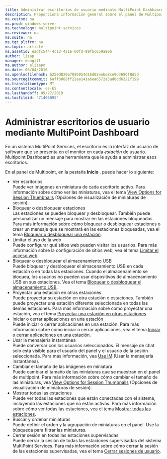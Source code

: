 ```yaml
---
title: Administrar escritorios de usuario mediante MultiPoint Dashboard
description: Proporciona información general sobre el panel de Multipoint
ms.custom: na
ms.prod: windows-server
ms.technology: multipoint-services
ms.reviewer: na
ms.suite: na
ms.tgt_pltfrm: na
ms.topic: article
ms.assetid: eadfc544-4c13-4216-b0fd-89fbc659a80b
author: lizap
manager: dongill
ms.author: elizapo
ms.date: 08/04/2016
ms.openlocfilehash: b250d820e7086054d18d62eebe8ce9d3686f8d5d
ms.sourcegitcommit: 6aff3d88ff22ea141a6ea6572a5ad8dd6321f199
ms.translationtype: MT
ms.contentlocale: es-ES
ms.lasthandoff: 09/27/2019
ms.locfileid: "71405095"
---
```

# <a name="manage-user-desktops-using-multipoint-dashboard"></a>Administrar escritorios de usuario mediante MultiPoint Dashboard
En un sistema MultiPoint Services, el escritorio es la interfaz de usuario de software que se presenta en el monitor en cada *estación* de usuario. Multipoint Dashboard es una herramienta que le ayuda a administrar esos escritorios.   
  
En el panel de Multipoint, en la pestaña **Inicio** , puede hacer lo siguiente:  
  
- Ver escritorios  
Puede ver imágenes en miniatura de cada escritorio activo. Para información sobre cómo ver las miniaturas, vea el tema [View Options for Session Thumbnails](View-Options-for-Session-Thumbnails-in-MultiPoint-Dashboard.md) (Opciones de visualización de miniaturas de sesión).  
- Bloquear o desbloquear estaciones  
Las estaciones se pueden bloquear y desbloquear. También puede personalizar un mensaje para mostrar en las estaciones bloqueadas. Para más información sobre cómo bloquear o desbloquear estaciones o crear un mensaje que se mostrará en las estaciones bloqueadas, vea el tema [Bloquear o desbloquear una estación](Block-or-Unblock-a-Station.md).  
- Limitar el uso de la web  
Puede configurar qué sitios web pueden visitar los usuarios. Para más información sobre la configuración de sitios web, vea el tema [Limitar el acceso web](Limit-Web-Access.md).  
- Bloquear o desbloquear el almacenamiento USB  
Puede bloquear y desbloquear el almacenamiento USB en cada estación o en todas las estaciones. Cuando el almacenamiento se bloquea, los usuarios no pueden usar dispositivos de almacenamiento USB en sus estaciones. Vea el tema [Bloquear o desbloquear el almacenamiento USB](Block-or-Unblock-USB-Storage.md).  
- Proyectar una estación en otras estaciones  
Puede proyectar su estación en otra estación o estaciones. También puede proyectar una estación diferente seleccionada en todas las demás estaciones. Para más información sobre cómo proyectar una estación, vea el tema [Proyectar una estación en otras estaciones](Project-a-Station-to-Other-Stations.md).  
- Iniciar o cerrar aplicaciones en una estación  
Puede iniciar o cerrar aplicaciones en una estación. Para más información sobre cómo iniciar o cerrar aplicaciones, vea el tema [Iniciar o cerrar aplicaciones en una estación](Launch-or-Close-Applications-on-a-Station.md).  
- Usar la mensajería instantánea  
Puede conversar con los usuarios seleccionados. El mensaje de chat solo está visible para el usuario del panel y el usuario de la sesión seleccionada. Para más información, vea [Use IM](Use-IM.md) (Usar la mensajería instantánea).  
- Cambiar el tamaño de las imágenes en miniatura  
Puede cambiar el tamaño de las miniaturas que se muestran en el panel de multipoint. Para más información sobre cómo cambiar el tamaño de las miniaturas, vea [View Options for Session Thumbnails](View-Options-for-Session-Thumbnails-in-MultiPoint-Dashboard.md) (Opciones de visualización de miniaturas de sesión).
- Mostrar todas las estaciones  
Puede ver todas las estaciones que están conectadas con el sistema, incluyendo las estaciones que no están activas. Para más información sobre cómo ver todas las estaciones, vea el tema [Mostrar todas las estaciones](Show-All-Stations.md).  
- Buscar y ordenar miniaturas  
Puede definir el orden y la agrupación de miniaturas en el panel. Use la búsqueda para filtrar las miniaturas.  
- Cerrar sesión en todas las estaciones supervisadas  
Puede cerrar la sesión de todas las estaciones supervisadas del sistema MultiPoint Services. Para más información sobre cómo cerrar la sesión de las estaciones supervisadas, vea el tema [Cerrar sesiones de usuario](Log-Off-User-Sessions.md).